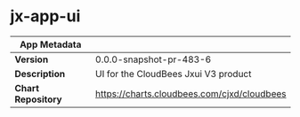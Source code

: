# jx-app-ui

|App Metadata||
|---|---|
| **Version** | 0.0.0-snapshot-pr-483-6 |
| **Description** | UI for the CloudBees Jxui V3 product |
| **Chart Repository** | https://charts.cloudbees.com/cjxd/cloudbees |
